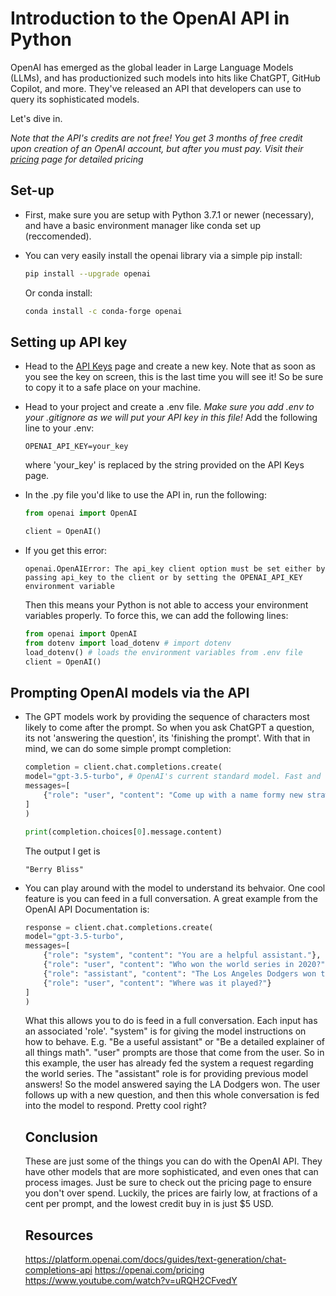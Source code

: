 # Introduction to the OpenAI API in Python

OpenAI has emerged as the global leader in Large Language Models (LLMs), and has productionized such models into hits like ChatGPT, GitHub Copilot, and more. They've released an API that developers can use to query its sophisticated models. 

Let's dive in.


_Note that the API's credits are not free! You get 3 months of free credit upon creation of an OpenAI account, but after you must pay. Visit their [pricing](https://openai.com/pricing) page for detailed pricing_

## Set-up
- First, make sure you are setup with Python 3.7.1 or newer (necessary), and have a basic environment manager like conda set up (reccomended). 

- You can very easily install the openai library via a simple pip install: 

    ```bash
    pip install --upgrade openai
    ```

    Or conda install: 
    ```bash
    conda install -c conda-forge openai
    ```

## Setting up API key
- Head to the [API Keys](https://platform.openai.com/api-keys) page and create a new key. Note that as soon as you see the key on screen, this is the last time you will see it! So be sure to copy it to a safe place on your machine.

- Head to your project and create a .env file. _Make sure you add .env to your .gitignore as we will put your API key in this file!_ Add the following line to your .env: 

    ```
    OPENAI_API_KEY=your_key
    ```
    where 'your_key' is replaced by the string provided on the API Keys page.

- In the .py file you'd like to use the API in, run the following: 

    ```python
    from openai import OpenAI

    client = OpenAI()
    ```

- If you get this error: 

    ```
    openai.OpenAIError: The api_key client option must be set either by passing api_key to the client or by setting the OPENAI_API_KEY environment variable
    ```

    Then this means your Python is not able to access your environment variables properly. To force this, we can add the following lines: 

    ```python
    from openai import OpenAI
    from dotenv import load_dotenv # import dotenv
    load_dotenv() # loads the environment variables from .env file
    client = OpenAI()
    ```


## Prompting OpenAI models via the API

- The GPT models work by providing the sequence of characters most likely to come after the prompt. So when you ask ChatGPT a question, its not 'answering the question', its 'finishing the prompt'. With that in mind, we can do some simple prompt completion: 

    ```python
    completion = client.chat.completions.create(
    model="gpt-3.5-turbo", # OpenAI's current standard model. Fast and cheap!
    messages=[
        {"role": "user", "content": "Come up with a name formy new strawberry ice cream flavor!"}
    ]
    )

    print(completion.choices[0].message.content)

    ```

    The output I get is 

    ```
    "Berry Bliss"
    ```

- You can play around with the model to understand its behvaior. One cool feature is you can feed in a full conversation. A great example from the OpenAI API Documentation is: 

    ```python
    response = client.chat.completions.create(
    model="gpt-3.5-turbo",
    messages=[
        {"role": "system", "content": "You are a helpful assistant."},
        {"role": "user", "content": "Who won the world series in 2020?"},
        {"role": "assistant", "content": "The Los Angeles Dodgers won the World Series in 2020."},
        {"role": "user", "content": "Where was it played?"}
    ]
    )
    ```

    What this allows you to do is feed in a full conversation. Each input has an associated 'role'. "system" is for giving the model instructions on how to behave. E.g. "Be a useful assistant" or "Be a detailed explainer of all things math". "user" prompts are those that come from the user. So in this example, the user has already fed the system a request regarding the world series. The "assistant" role is for providing previous model answers! So the model answered saying the LA Dodgers won. The user follows up with a new question, and then this whole conversation is fed into the model to respond. Pretty cool right? 




    ## Conclusion


    These are just some of the things you can do with the OpenAI API. They have other models that are more sophisticated, and even ones that can process images. Just be sure to check out the pricing page to ensure you don't over spend. Luckily, the prices are fairly low, at fractions of a cent per prompt, and the lowest credit buy in is just $5 USD. 



    ## Resources

    https://platform.openai.com/docs/guides/text-generation/chat-completions-api
    https://openai.com/pricing
    https://www.youtube.com/watch?v=uRQH2CFvedY